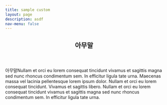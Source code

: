 ```yaml
---
title: sample custom
layout: page
description: asdf
nav-menu: false
---
```


<div id="main">

<section id="one">
	<div class="inner">
		<header class="major">
			<h2>아무말</h2>
		</header>
		<p>아무말Nullam et orci eu lorem consequat tincidunt vivamus et sagittis magna sed nunc rhoncus condimentum sem. In efficitur ligula tate urna. Maecenas massa vel lacinia pellentesque lorem ipsum dolor. Nullam et orci eu lorem consequat tincidunt. Vivamus et sagittis libero. Nullam et orci eu lorem consequat tincidunt vivamus et sagittis magna sed nunc rhoncus condimentum sem. In efficitur ligula tate urna.</p>
	</div>
</section>

</div>